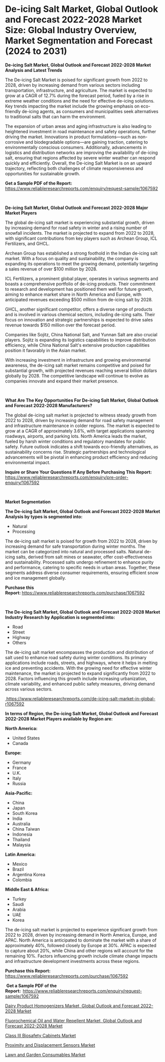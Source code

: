 <p><h1>De-icing Salt Market, Global Outlook and Forecast 2022-2028 Market Size: Global Industry Overview, Market Segmentation and Forecast (2024 to 2031)</h1></p><p><strong>De-icing Salt Market, Global Outlook and Forecast 2022-2028 Market Analysis and Latest Trends</strong></p>
<p><p>The De-icing Salt Market is poised for significant growth from 2022 to 2028, driven by increasing demand from various sectors including transportation, infrastructure, and agriculture. The market is expected to grow at a CAGR of 12.7% during the forecast period, fueled by a rise in extreme weather conditions and the need for effective de-icing solutions. Key trends impacting the market include the growing emphasis on eco-friendly de-icing agents, as consumers and municipalities seek alternatives to traditional salts that can harm the environment.</p><p>The expansion of urban areas and aging infrastructure is also leading to heightened investment in road maintenance and safety operations, further driving the market. Innovations in product formulations—such as non-corrosive and biodegradable options—are gaining traction, catering to environmentally conscious consumers. Additionally, advancements in logistics and distribution networks are improving the availability of de-icing salt, ensuring that regions affected by severe winter weather can respond quickly and efficiently. Overall, the De-icing Salt Market is on an upward trajectory, reflecting both challenges of climate responsiveness and opportunities for sustainable growth.</p></p>
<p><strong>Get a Sample PDF of the Report:&nbsp;</strong> <a href="https://www.reliableresearchreports.com/enquiry/request-sample/1067592?utm_campaign=32&utm_medium=2&utm_source=Github&utm_content=ia&utm_term=02102024&utm_id=de-icing-salt-market-global-outlook-and-forecast-2022-2028">https://www.reliableresearchreports.com/enquiry/request-sample/1067592</a></p>
<p>&nbsp;</p>
<p><strong>De-icing Salt Market, Global Outlook and Forecast 2022-2028 Major Market Players</strong></p>
<p><p>The global de-icing salt market is experiencing substantial growth, driven by increasing demand for road safety in winter and a rising number of snowfall incidents. The market is projected to expand from 2022 to 2028, with significant contributions from key players such as Archean Group, ICL Fertilizers, and GHCL.</p><p>Archean Group has established a strong foothold in the Indian de-icing salt market. With a focus on quality and sustainability, the company is expanding its operations to meet the growing demand, potentially targeting a sales revenue of over $100 million by 2028.</p><p>ICL Fertilizers, a prominent global player, operates in various segments and boasts a comprehensive portfolio of de-icing products. Their commitment to research and development has positioned them well for future growth, aiming to enhance market share in North America and Europe, with anticipated revenues exceeding $500 million from de-icing salt by 2028.</p><p>GHCL, another significant competitor, offers a diverse range of products and is involved in various chemical sectors, including de-icing salts. Their focus on innovation and strategic partnerships is expected to drive sales revenue towards $150 million over the forecast period.</p><p>Companies like Sojitz, China National Salt, and Yunnan Salt are also crucial players. Sojitz is expanding its logistics capabilities to improve distribution efficiency, while China National Salt's extensive production capabilities position it favorably in the Asian market. </p><p>With increasing investment in infrastructure and growing environmental awareness, the de-icing salt market remains competitive and poised for substantial growth, with projected revenues reaching several billion dollars globally by 2028. The competitive landscape will continue to evolve as companies innovate and expand their market presence.</p></p>
<p>&nbsp;</p>
<p><strong>What Are The Key Opportunities For De-icing Salt Market, Global Outlook and Forecast 2022-2028 Manufacturers?</strong></p>
<p><p>The global de-icing salt market is projected to witness steady growth from 2022 to 2028, driven by increasing demand for road safety management and infrastructure maintenance in colder regions. The market is expected to grow at a CAGR of approximately 3.6%, with target applications spanning roadways, airports, and parking lots. North America leads the market, fueled by harsh winter conditions and regulatory mandates for public safety. Future outlook indicates a shift towards eco-friendly alternatives, as sustainability concerns rise. Strategic partnerships and technological advancements will be pivotal in enhancing product efficiency and reducing environmental impact.</p></p>
<p><strong>Inquire or Share Your Questions If Any Before Purchasing This Report:</strong> <a href="https://www.reliableresearchreports.com/enquiry/pre-order-enquiry/1067592?utm_campaign=32&utm_medium=2&utm_source=Github&utm_content=ia&utm_term=02102024&utm_id=de-icing-salt-market-global-outlook-and-forecast-2022-2028">https://www.reliableresearchreports.com/enquiry/pre-order-enquiry/1067592</a></p>
<p>&nbsp;</p>
<p><strong>Market Segmentation</strong></p>
<p><strong>The De-icing Salt Market, Global Outlook and Forecast 2022-2028 Market Analysis by types is segmented into:</strong></p>
<p><ul><li>Natural</li><li>Processing</li></ul></p>
<p><p>The de-icing salt market is poised for growth from 2022 to 2028, driven by increasing demand for safe transportation during winter months. The market can be categorized into natural and processed salts. Natural de-icing salts, derived from salt mines or seawater, offer cost-effectiveness and sustainability. Processed salts undergo refinement to enhance purity and performance, catering to specific needs in urban areas. Together, these segments address diverse consumer requirements, ensuring efficient snow and ice management globally.</p></p>
<p><strong>Purchase this Report:&nbsp;</strong><a href="https://www.reliableresearchreports.com/purchase/1067592?utm_campaign=32&utm_medium=2&utm_source=Github&utm_content=ia&utm_term=02102024&utm_id=de-icing-salt-market-global-outlook-and-forecast-2022-2028">https://www.reliableresearchreports.com/purchase/1067592</a></p>
<p>&nbsp;</p>
<p><strong>The De-icing Salt Market, Global Outlook and Forecast 2022-2028 Market Industry Research by Application is segmented into:</strong></p>
<p><ul><li>Road</li><li>Street</li><li>Highway</li><li>Others</li></ul></p>
<p><p>The de-icing salt market encompasses the production and distribution of salt used to enhance road safety during winter conditions. Its primary applications include roads, streets, and highways, where it helps in melting ice and preventing accidents. With the growing need for effective winter maintenance, the market is projected to expand significantly from 2022 to 2028. Factors influencing this growth include increasing urbanization, climate variability, and enhanced public safety measures, driving demand across various sectors.</p></p>
<p><a href="https://www.reliableresearchreports.com/de-icing-salt-market-in-global-r1067592?utm_campaign=32&utm_medium=2&utm_source=Github&utm_content=ia&utm_term=02102024&utm_id=de-icing-salt-market-global-outlook-and-forecast-2022-2028">&nbsp;https://www.reliableresearchreports.com/de-icing-salt-market-in-global-r1067592</a></p>
<p><strong>In terms of Region, the De-icing Salt Market, Global Outlook and Forecast 2022-2028 Market Players available by Region are:</strong></p>
<p>
    <p> <strong> North America: </strong>
        <ul>
            <li>United States</li>
            <li>Canada</li>
        </ul>
        </p> 
    <p> <strong> Europe: </strong>
        <ul>
            <li>Germany</li>
            <li>France</li>
            <li>U.K.</li>
            <li>Italy</li>
            <li>Russia</li>
        </ul>
        </p> 
    <p> <strong> Asia-Pacific: </strong>
        <ul>
            <li>China</li>
            <li>Japan</li>
            <li>South Korea</li>
            <li>India</li>
            <li>Australia</li>
            <li>China Taiwan</li>
            <li>Indonesia</li>
            <li>Thailand</li>
            <li>Malaysia</li>
        </ul>
        </p> 
    <p> <strong> Latin America: </strong>
        <ul>
            <li>Mexico</li>
            <li>Brazil</li>
            <li>Argentina Korea</li>
            <li>Colombia</li>
        </ul>
        </p> 
    <p> <strong> Middle East & Africa: </strong>
        <ul>
            <li>Turkey</li>
            <li>Saudi</li>
            <li>Arabia</li>
            <li>UAE</li>
            <li>Korea</li>
        </ul>
    </p>
    </p>
<p><p>The de-icing salt market is projected to experience significant growth from 2022 to 2028, driven by increasing demand in North America, Europe, and APAC. North America is anticipated to dominate the market with a share of approximately 40%, followed closely by Europe at 30%. APAC is expected to capture about 20%, while China and other regions will account for the remaining 10%. Factors influencing growth include climate change impacts and infrastructure development investments across these regions.</p></p>
<p><strong>Purchase this Report: </strong><a href="https://www.reliableresearchreports.com/purchase/1067592?utm_campaign=32&utm_medium=2&utm_source=Github&utm_content=ia&utm_term=02102024&utm_id=de-icing-salt-market-global-outlook-and-forecast-2022-2028">https://www.reliableresearchreports.com/purchase/1067592</a></p>
<p>&nbsp;<strong>Get a Sample PDF of the Report:&nbsp;&nbsp;</strong><a href="https://www.reliableresearchreports.com/enquiry/request-sample/1067592?utm_campaign=32&utm_medium=2&utm_source=Github&utm_content=ia&utm_term=02102024&utm_id=de-icing-salt-market-global-outlook-and-forecast-2022-2028">https://www.reliableresearchreports.com/enquiry/request-sample/1067592</a></p>
<p><strong></strong></p>
<p><p><a href="https://github.com/AlbertGonzalez266/Market-Research-Report-List-1/blob/main/dairy-product-homogenizers-market-global-outlook-and-forecast-2022-2028-market.md?utm_campaign=32&utm_medium=2&utm_source=Github&utm_content=ia&utm_term=02102024&utm_id=de-icing-salt-market-global-outlook-and-forecast-2022-2028">Dairy Product Homogenizers Market, Global Outlook and Forecast 2022-2028 Market</a></p><p><a href="https://github.com/JavierDDowns/Market-Research-Report-List-1/blob/main/fluorochemical-oil-and-water-repellent-market-global-outlook-and-forecast-2022-2028-market.md?utm_campaign=32&utm_medium=2&utm_source=Github&utm_content=ia&utm_term=02102024&utm_id=de-icing-salt-market-global-outlook-and-forecast-2022-2028">Fluorochemical Oil and Water Repellent Market, Global Outlook and Forecast 2022-2028 Market</a></p><p><a href="https://issuu.com/reportprime-2/docs/class-iii-biosafety-cabinets-market_e08a7ded998bd6?utm_campaign=32&utm_medium=2&utm_source=Github&utm_content=ia&utm_term=02102024&utm_id=de-icing-salt-market-global-outlook-and-forecast-2022-2028">Class III Biosafety Cabinets Market</a></p><p><a href="https://www.linkedin.com/pulse/market-dynamics-future-trends-global-proximity-displacement-sensors-inu3c?trackingId=KOLp%2BSwPStKm1GEfkoRlNQ%3D%3D&utm_campaign=32&utm_medium=2&utm_source=Github&utm_content=ia&utm_term=02102024&utm_id=de-icing-salt-market-global-outlook-and-forecast-2022-2028">Proximity and Displacement Sensors Market</a></p><p><a href="https://www.linkedin.com/pulse/lawn-garden-consumables-market-global-insights-sales-trends-a4dqe?trackingId=tW9%2B4YYdSUWWrsLQpO1vUA%3D%3D&utm_campaign=32&utm_medium=2&utm_source=Github&utm_content=ia&utm_term=02102024&utm_id=de-icing-salt-market-global-outlook-and-forecast-2022-2028">Lawn and Garden Consumables Market</a></p></p>